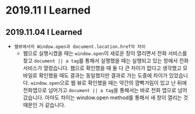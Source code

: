 # 2019.11 I Learned

## 2019.11.04 I Learned
- `웹뷰에서의 Window.open과 document.location.href의 차이`
  - 웹으로 실행시켰을 때는 `window.open`이 새로운 창이 열리면서 전화 서비스를 찾고 `document || a tag`를 통해서 실행했을 때는
 실행되고 있는 창에서 전화 서비스가 열렸습니다. 웹으로 확인했을 때 둘 다 큰 차이가 없다고 생각했고 모바일로 확인했을 때도 결과는 동일했지만
 결과로 가는 도중에 차이가 있었습니다. `window.open`으로 웹 뷰로 확인했을 때는 약간의 깜빡거림이 있고 난 뒤에 전화앱으로 넘어가고 `document || a tag`을 통해서는 바로 전화 앱으로 넘어갔습니다.
 아마도 차이는 window.open method를 통해서 새 창이 열리는 것 때문인 거 같습니다.